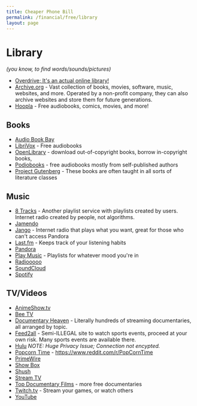 ```yaml
---
title: Cheaper Phone Bill
permalink: /financial/free/library
layout: page
---
```


# Library

*(you know, to find words/sounds/pictures)*

* [Overdrive; It's an actual online library!](https://www.overdrive.com/)
* [Archive.org](https://archive.org/) - Vast collection of books, movies, software, music, websites, and more. Operated by a non-profit company, they can also archive websites and store them for future generations.
* [Hoopla](https://www.hoopladigital.com/) - Free audiobooks, comics, movies, and more!

<!-- Credits, Hoopla: /u/CactusMonster -->

## Books

* [Audio Book Bay](http://bayaudiobook.com/)
* [LibriVox](https://librivox.org/) - Free audiobooks
* [OpenLibrary](https://openlibrary.org/) - download out-of-copyright books, borrow in-copyright books,
* [Podiobooks](http://podiobooks.com/) - free audiobooks mostly from self-published authors
* [Project Gutenberg](https://www.gutenberg.org/) - These books are often taught in all sorts of literature classes


## Music

* [8 Tracks](https://8tracks.com/) - Another playlist service with playlists created by users. Internet radio created by people, not algorithms.
* [Jamendo](https://www.jamendo.com/)
* [Jango](https://www.jango.com/) - Internet radio that plays what you want, great for those who can't access Pandora
* [Last.fm](https://www.last.fm/) - Keeps track of your listening habits
* [Pandora](https://www.pandora.com/)
* [Play Music](https://play.google.com/music/) - Playlists for whatever mood you're in
* [Radiooooo](http://radiooooo.com/)
* [SoundCloud](https://soundcloud.com/)
* [Spotify](https://www.spotify.com/)

<!-- Credits, Radiooooo: /u/islandofshame -->

## TV/Videos

* [AnimeShow.tv](http://animeshow.tv/)
* [Bee TV](http://beetv.me/)
* [Documentary Heaven](http://documentaryheaven.com/) - Literally hundreds of streaming documentaries, all arranged by topic.
* [Feed2all](http://www.feed2allnow.eu/) - Semi-ILLEGAL site to watch sports events, proceed at your own risk. Many sports events are available there. 
* [Hulu](http://www.hulu.com/) *NOTE: Huge Privacy Issue; Connection not encypted.*
* [Popcorn Time](https://www.reddit.com/r/PopCornTime) - https://www.reddit.com/r/PopCornTime
* [PrimeWire](https://www.primewire.ag/)
* [Show Box](http://showboxpc.be/)
* [Shush](https://www.shush.se/)
* [Stream TV](http://stream-tv2.ag/)
* [Top Documentary Films](https://topdocumentaryfilms.com/) - more free documentaries
* [Twitch.tv](https://www.twitch.tv/) - Stream your games, or watch others
* [YouTube](https://www.youtube.com/)
